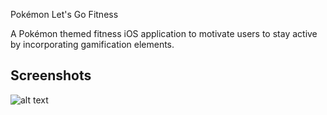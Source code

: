 Pokémon Let's Go Fitness

A Pokémon themed fitness iOS application to motivate users to stay active by incorporating gamification elements.



## Screenshots
![alt text](https://imgur.com/a/0hM1EKA)

